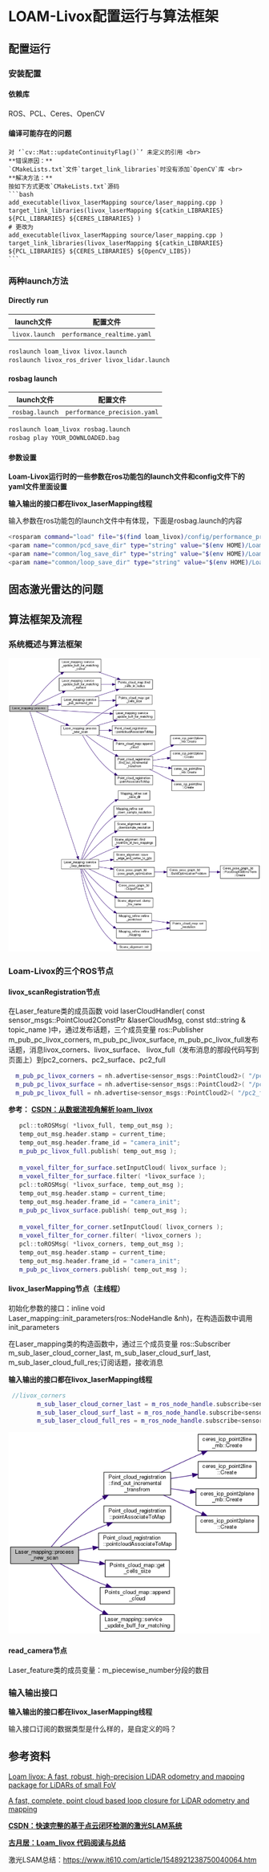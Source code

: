# LOAM-Livox配置运行与算法框架

## 配置运行

### 安装配置

#### 依赖库

ROS、PCL、Ceres、OpenCV

#### 编译可能存在的问题

````{error}
对 ‘`cv::Mat::updateContinuityFlag()`’ 未定义的引用 <br>
**错误原因：**
`CMakeLists.txt`文件`target_link_libraries`时没有添加`OpenCV`库 <br>
**解决方法：**
按如下方式更改`CMakeLists.txt`源码
```bash
add_executable(livox_laserMapping source/laser_mapping.cpp )
target_link_libraries(livox_laserMapping ${catkin_LIBRARIES} ${PCL_LIBRARIES} ${CERES_LIBRARIES} )
# 更改为
add_executable(livox_laserMapping source/laser_mapping.cpp )
target_link_libraries(livox_laserMapping ${catkin_LIBRARIES} ${PCL_LIBRARIES} ${CERES_LIBRARIES} ${OpenCV_LIBS})
```
````

### 两种launch方法

#### Directly run

|   launch文件   |          配置文件           |
| :------------: | :-------------------------: |
| `livox.launch` | `performance_realtime.yaml` |

```bash
roslaunch loam_livox livox.launch
roslaunch livox_ros_driver livox_lidar.launch
```

#### rosbag launch

|   launch文件    |           配置文件           |
| :-------------: | :--------------------------: |
| `rosbag.launch` | `performance_precision.yaml` |

```bash
roslaunch loam_livox rosbag.launch
rosbag play YOUR_DOWNLOADED.bag
```

#### 参数设置

**Loam-Livox运行时的一些参数在ros功能包的launch文件和config文件下的yaml文件里面设置**

**输入输出的接口都在livox_laserMapping线程**

输入参数在ros功能包的launch文件中有体现，下面是rosbag.launch的内容

```bash
<rosparam command="load" file="$(find loam_livox)/config/performance_precision.yaml" />
<param name="common/pcd_save_dir" type="string" value="$(env HOME)/Loam_livox" />
<param name="common/log_save_dir" type="string" value="$(env HOME)/Loam_livox" />
<param name="common/loop_save_dir" type="string" value="$(env HOME)/Loam_livox" />
```

## 固态激光雷达的问题

## 算法框架及流程

### 系统概述与算法框架

![image-20221007105732326](assets/image-20221007105732326.png)



### Loam-Livox的三个ROS节点

#### livox_scanRegistration节点

在Laser_feature类的成员函数 void laserCloudHandler( const sensor_msgs::PointCloud2ConstPtr &laserCloudMsg, const std::string & topic_name )中，通过发布话题，三个成员变量 ros::Publisher  m_pub_pc_livox_corners, m_pub_pc_livox_surface, m_pub_pc_livox_full发布话题，消息livox_corners、livox_surface、 livox_full（发布消息的那段代码写到页面上）到pc2_corners、pc2_surface、pc2_full

```c++
  m_pub_pc_livox_corners = nh.advertise<sensor_msgs::PointCloud2>( "/pc2_corners", 10000 );
  m_pub_pc_livox_surface = nh.advertise<sensor_msgs::PointCloud2>( "/pc2_surface", 10000 );
  m_pub_pc_livox_full = nh.advertise<sensor_msgs::PointCloud2>( "/pc2_full", 10000 );
```

**参考：** [**CSDN：从数据流视角解析 loam_livox**](https://blog.csdn.net/weixin_40331125/article/details/106108568)

```C++
   pcl::toROSMsg( *livox_full, temp_out_msg );
   temp_out_msg.header.stamp = current_time;
   temp_out_msg.header.frame_id = "camera_init";
   m_pub_pc_livox_full.publish( temp_out_msg );

   m_voxel_filter_for_surface.setInputCloud( livox_surface );
   m_voxel_filter_for_surface.filter( *livox_surface );
   pcl::toROSMsg( *livox_surface, temp_out_msg );
   temp_out_msg.header.stamp = current_time;
   temp_out_msg.header.frame_id = "camera_init";
   m_pub_pc_livox_surface.publish( temp_out_msg );

   m_voxel_filter_for_corner.setInputCloud( livox_corners );
   m_voxel_filter_for_corner.filter( *livox_corners );
   pcl::toROSMsg( *livox_corners, temp_out_msg );
   temp_out_msg.header.stamp = current_time;
   temp_out_msg.header.frame_id = "camera_init";
   m_pub_pc_livox_corners.publish( temp_out_msg );
```



#### livox_laserMapping节点（主线程）

初始化参数的接口：inline void Laser_mapping::init_parameters(ros::NodeHandle &nh)，在构造函数中调用init_parameters

在Laser_mapping类的构造函数中，通过三个成员变量 ros::Subscriber m_sub_laser_cloud_corner_last, m_sub_laser_cloud_surf_last, m_sub_laser_cloud_full_res;订阅话题，接收消息

**输入输出的接口都在livox_laserMapping线程**

```c++
 //livox_corners
        m_sub_laser_cloud_corner_last = m_ros_node_handle.subscribe<sensor_msgs::PointCloud2>( "/pc2_corners", 10000, &Laser_mapping::laserCloudCornerLastHandler, this );
        m_sub_laser_cloud_surf_last = m_ros_node_handle.subscribe<sensor_msgs::PointCloud2>( "/pc2_surface", 10000, &Laser_mapping::laserCloudSurfLastHandler, this );
        m_sub_laser_cloud_full_res = m_ros_node_handle.subscribe<sensor_msgs::PointCloud2>( "/pc2_full", 10000, &Laser_mapping::laserCloudFullResHandler, this );
```

![image-20221007105321850](assets/image-20221007105321850.png)

#### read_camera节点

Laser_feature类的成员变量：m_piecewise_number分段的数目

### 输入输出接口

**输入输出的接口都在livox_laserMapping线程**

输入接口订阅的数据类型是什么样的，是自定义的吗？

## 参考资料

[Loam livox: A fast, robust, high-precision LiDAR odometry and mapping package for LiDARs of small FoV](./papers/Loam-Livox.pdf)

[A fast, complete, point cloud based loop closure for LiDAR odometry and mapping](./papers/Loam-Livox-LoopClosure.pdf)

[**CSDN：快速完整的基于点云闭环检测的激光SLAM系统**](https://blog.csdn.net/qq_40114620/article/details/116241075)

[**古月居：Loam_livox 代码阅读与总结**](https://guyuehome.com/39830)

激光LSAM总结：https://www.it610.com/article/1548921238750040064.htm
